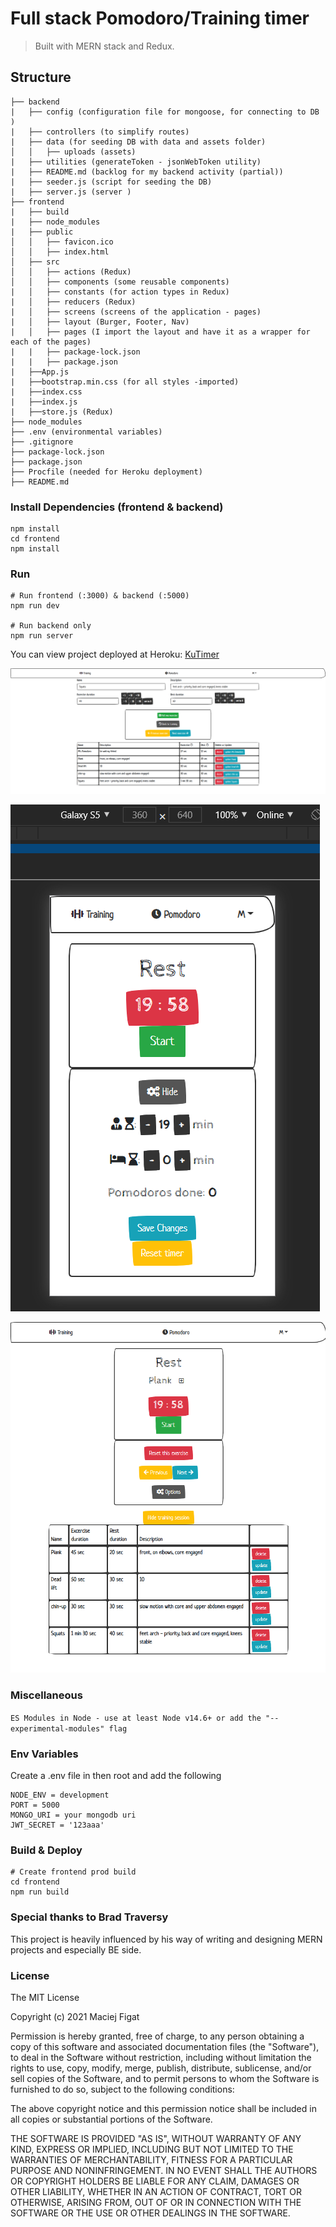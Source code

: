 # Full stack Pomodoro/Training timer 

> Built with MERN stack and Redux.

## Structure
```
├── backend
|   ├── config (configuration file for mongoose, for connecting to DB )
|   ├── controllers (to simplify routes)
|   ├── data (for seeding DB with data and assets folder)
│   │   ├── uploads (assets)
|   ├── utilities (generateToken - jsonWebToken utility)
|   ├── README.md (backlog for my backend activity (partial))
|   ├── seeder.js (script for seeding the DB)
|   ├── server.js (server )
├── frontend
|   ├── build
|   ├── node_modules
|   ├── public
│   │   ├── favicon.ico
│   │   ├── index.html
│   ├── src
│   │   ├── actions (Redux)
│   │   ├── components (some reusable components)
|   │   ├── constants (for action types in Redux)
|   │   ├── reducers (Redux)
|   │   ├── screens (screens of the application - pages)
|   │   ├── layout (Burger, Footer, Nav) 
|   │   ├── pages (I import the layout and have it as a wrapper for each of the pages)
|   |   ├── package-lock.json
|   |   ├── package.json
|   ├──App.js
|   ├──bootstrap.min.css (for all styles -imported)
|   ├──index.css
|   ├──index.js
|   ├──store.js (Redux)
├── node_modules
├── .env (environmental variables)
├── .gitignore
├── package-lock.json
├── package.json
├── Procfile (needed for Heroku deployment)
├── README.md
```

### Install Dependencies (frontend & backend)

```
npm install
cd frontend
npm install
```

### Run

```
# Run frontend (:3000) & backend (:5000)
npm run dev

# Run backend only
npm run server
```

You can view project deployed at Heroku: [KuTimer](https://kutimer.herokuapp.com/) 

![screenshot](https://github.com/MaciejFigat/pomodoro/blob/main/backend/data/uploads/screenshot2.png)

![screenshot](https://github.com/MaciejFigat/pomodoro/blob/main/backend/data/uploads/screenshotPomodoro.png)

![screenshot](https://github.com/MaciejFigat/pomodoro/blob/main/backend/data/uploads/screenshotTraining.png)

### Miscellaneous
``` ES Modules in Node - use at least Node v14.6+ or add the "--experimental-modules" flag ```

### Env Variables

Create a .env file in then root and add the following

```
NODE_ENV = development
PORT = 5000
MONGO_URI = your mongodb uri
JWT_SECRET = '123aaa'

```

### Build & Deploy

```
# Create frontend prod build
cd frontend
npm run build
```
### Special thanks to Brad Traversy
This project is heavily influenced by his way of writing and designing MERN projects and especially BE side. 

### License

The MIT License

Copyright (c) 2021 Maciej Figat

Permission is hereby granted, free of charge, to any person obtaining a copy
of this software and associated documentation files (the "Software"), to deal
in the Software without restriction, including without limitation the rights
to use, copy, modify, merge, publish, distribute, sublicense, and/or sell
copies of the Software, and to permit persons to whom the Software is
furnished to do so, subject to the following conditions:

The above copyright notice and this permission notice shall be included in
all copies or substantial portions of the Software.

THE SOFTWARE IS PROVIDED "AS IS", WITHOUT WARRANTY OF ANY KIND, EXPRESS OR
IMPLIED, INCLUDING BUT NOT LIMITED TO THE WARRANTIES OF MERCHANTABILITY,
FITNESS FOR A PARTICULAR PURPOSE AND NONINFRINGEMENT. IN NO EVENT SHALL THE
AUTHORS OR COPYRIGHT HOLDERS BE LIABLE FOR ANY CLAIM, DAMAGES OR OTHER
LIABILITY, WHETHER IN AN ACTION OF CONTRACT, TORT OR OTHERWISE, ARISING FROM,
OUT OF OR IN CONNECTION WITH THE SOFTWARE OR THE USE OR OTHER DEALINGS IN
THE SOFTWARE.